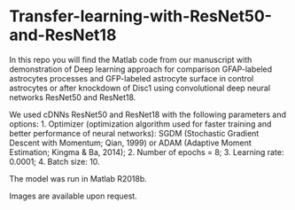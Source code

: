 # Transfer-learning-with-ResNet50-and-ResNet18

In this repo you will find the Matlab code from our manuscript with demonstration of Deep learning approach for comparison GFAP-labeled
astrocytes processes and GFP-labeled astrocyte surface in control astrocytes or after knockdown of Disc1 using convolutional deep neural
networks ResNet50 and ResNet18. 

We used cDNNs ResNet50 and ResNet18 with the following parameters and options: 1. Optimizer (optimization algorithm used for faster training and better performance of neural networks): SGDM (Stochastic Gradient Descent with Momentum; Qian, 1999) or ADAM (Adaptive Moment Estimation; Kingma & Ba, 2014); 2. Number of epochs = 8; 3. Learning rate: 0.0001; 4. Batch size: 10.

The model was run in Matlab R2018b.

Images are available upon request.
